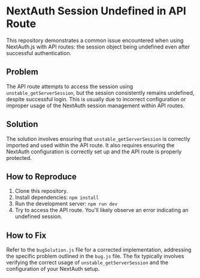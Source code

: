 # NextAuth Session Undefined in API Route

This repository demonstrates a common issue encountered when using NextAuth.js with API routes: the session object being undefined even after successful authentication.

## Problem

The API route attempts to access the session using `unstable_getServerSession`, but the session consistently remains undefined, despite successful login.  This is usually due to incorrect configuration or improper usage of the NextAuth session management within API routes.

## Solution

The solution involves ensuring that `unstable_getServerSession` is correctly imported and used within the API route.  It also requires ensuring the NextAuth configuration is correctly set up and the API route is properly protected.

## How to Reproduce

1. Clone this repository.
2. Install dependencies: `npm install`
3. Run the development server: `npm run dev`
4. Try to access the API route.  You'll likely observe an error indicating an undefined session.

## How to Fix

Refer to the `bugSolution.js` file for a corrected implementation, addressing the specific problem outlined in the `bug.js` file. The fix typically involves verifying the correct usage of `unstable_getServerSession` and the configuration of your NextAuth setup.
